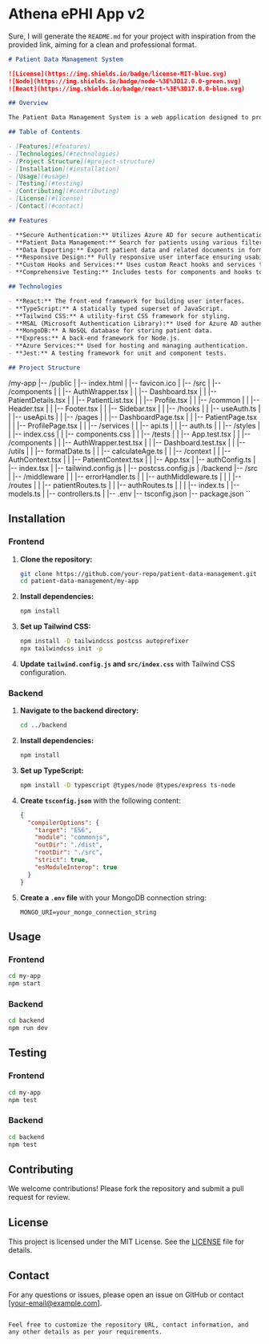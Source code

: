 # Athena ePHI App v2
 
Sure, I will generate the `README.md` for your project with inspiration from the provided link, aiming for a clean and professional format.

```markdown
# Patient Data Management System

![License](https://img.shields.io/badge/license-MIT-blue.svg)
![Node](https://img.shields.io/badge/node-%3E%3D12.0.0-green.svg)
![React](https://img.shields.io/badge/react-%3E%3D17.0.0-blue.svg)

## Overview

The Patient Data Management System is a web application designed to provide secure access to patient data stored in newline delimited JSON (NDJSON) files. The primary goal is to facilitate the secure retrieval, viewing, and exporting of patient records, ensuring compliance with data privacy regulations and enhancing data accessibility for authorized users.

## Table of Contents

- [Features](#features)
- [Technologies](#technologies)
- [Project Structure](#project-structure)
- [Installation](#installation)
- [Usage](#usage)
- [Testing](#testing)
- [Contributing](#contributing)
- [License](#license)
- [Contact](#contact)

## Features

- **Secure Authentication:** Utilizes Azure AD for secure authentication and single sign-on (SSO) capabilities.
- **Patient Data Management:** Search for patients using various filters, view detailed patient records, and manage patient data.
- **Data Exporting:** Export patient data and related documents in formats such as PDF and ZIP.
- **Responsive Design:** Fully responsive user interface ensuring usability across different devices and screen sizes.
- **Custom Hooks and Services:** Uses custom React hooks and services to manage authentication, API calls, and state management.
- **Comprehensive Testing:** Includes tests for components and hooks to ensure reliability and correctness.

## Technologies

- **React:** The front-end framework for building user interfaces.
- **TypeScript:** A statically typed superset of JavaScript.
- **Tailwind CSS:** A utility-first CSS framework for styling.
- **MSAL (Microsoft Authentication Library):** Used for Azure AD authentication.
- **MongoDB:** A NoSQL database for storing patient data.
- **Express:** A back-end framework for Node.js.
- **Azure Services:** Used for hosting and managing authentication.
- **Jest:** A testing framework for unit and component tests.

## Project Structure

```
/my-app
|-- /public
|   |-- index.html
|   |-- favicon.ico
|
|-- /src
|   |-- /components
|   |   |-- AuthWrapper.tsx
|   |   |-- Dashboard.tsx
|   |   |-- PatientDetails.tsx
|   |   |-- PatientList.tsx
|   |   |-- Profile.tsx
|   |   |-- /common
|   |       |-- Header.tsx
|   |       |-- Footer.tsx
|   |       |-- Sidebar.tsx
|
|   |-- /hooks
|   |   |-- useAuth.ts
|   |   |-- useApi.ts
|
|   |-- /pages
|   |   |-- DashboardPage.tsx
|   |   |-- PatientPage.tsx
|   |   |-- ProfilePage.tsx
|
|   |-- /services
|   |   |-- api.ts
|   |   |-- auth.ts
|
|   |-- /styles
|   |   |-- index.css
|   |   |-- components.css
|
|   |-- /tests
|   |   |-- App.test.tsx
|   |   |-- /components
|   |       |-- AuthWrapper.test.tsx
|   |       |-- Dashboard.test.tsx
|
|   |-- /utils
|   |   |-- formatDate.ts
|   |   |-- calculateAge.ts
|
|   |-- /context
|   |   |-- AuthContext.tsx
|   |   |-- PatientContext.tsx
|
|   |-- App.tsx
|   |-- authConfig.ts
|   |-- index.tsx
|   |-- tailwind.config.js
|   |-- postcss.config.js
|
/backend
|-- /src
|   |-- /middleware
|   |   |-- errorHandler.ts
|   |   |-- authMiddleware.ts
|   |
|   |-- /routes
|   |   |-- patientRoutes.ts
|   |   |-- authRoutes.ts
|   |
|   |-- index.ts
|   |-- models.ts
|   |-- controllers.ts
|
|-- .env
|-- tsconfig.json
|-- package.json
``

## Installation

### Frontend

1. **Clone the repository:**
   ```bash
   git clone https://github.com/your-repo/patient-data-management.git
   cd patient-data-management/my-app
   ```

2. **Install dependencies:**
   ```bash
   npm install
   ```

3. **Set up Tailwind CSS:**
   ```bash
   npm install -D tailwindcss postcss autoprefixer
   npx tailwindcss init -p
   ```

4. **Update `tailwind.config.js` and `src/index.css`** with Tailwind CSS configuration.

### Backend

1. **Navigate to the backend directory:**
   ```bash
   cd ../backend
   ```

2. **Install dependencies:**
   ```bash
   npm install
   ```

3. **Set up TypeScript:**
   ```bash
   npm install -D typescript @types/node @types/express ts-node
   ```

4. **Create `tsconfig.json`** with the following content:
   ```json
   {
     "compilerOptions": {
       "target": "ES6",
       "module": "commonjs",
       "outDir": "./dist",
       "rootDir": "./src",
       "strict": true,
       "esModuleInterop": true
     }
   }
   ```

5. **Create a `.env` file** with your MongoDB connection string:
   ```
   MONGO_URI=your_mongo_connection_string
   ```

## Usage

### Frontend

```bash
cd my-app
npm start
```

### Backend

```bash
cd backend
npm run dev
```

## Testing

### Frontend

```bash
cd my-app
npm test
```

### Backend

```bash
cd backend
npm test
```

## Contributing

We welcome contributions! Please fork the repository and submit a pull request for review.

## License

This project is licensed under the MIT License. See the [LICENSE](LICENSE) file for details.

## Contact

For any questions or issues, please open an issue on GitHub or contact [your-email@example.com].
```

Feel free to customize the repository URL, contact information, and any other details as per your requirements.